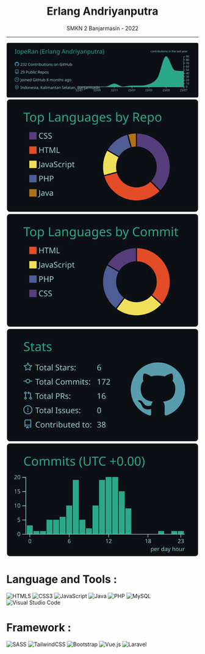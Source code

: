 <div align="center">
  <h1>Erlang Andriyanputra</h1>
  <p>SMKN 2 Banjarmasin - 2022</p>
  <hr>
</div>

<p align="center">
  <a href="https://github.com/vn7n24fzkq/github-profile-summary-cards">
    <img src="https://raw.githubusercontent.com/IopeRan/IopeRan/master/profile-summary-card-output/gotham/0-profile-details.svg" alt="Profile Details" />
  </a>
  <a href="https://github.com/vn7n24fzkq/github-profile-summary-cards">
    <img src="https://raw.githubusercontent.com/IopeRan/IopeRan/master/profile-summary-card-output/gotham/1-repos-per-language.svg" alt="Repos Per Language" />
  </a>
  <a href="https://github.com/vn7n24fzkq/github-profile-summary-cards">
    <img src="https://raw.githubusercontent.com/IopeRan/IopeRan/master/profile-summary-card-output/gotham/2-most-commit-language.svg" alt="Most Commit Language" />
  </a>
  <a href="https://github.com/vn7n24fzkq/github-profile-summary-cards">
    <img src="https://raw.githubusercontent.com/IopeRan/IopeRan/master/profile-summary-card-output/gotham/3-stats.svg" alt="Stats" />
  </a>
  <a href="https://github.com/vn7n24fzkq/github-profile-summary-cards">
    <img src="https://raw.githubusercontent.com/IopeRan/IopeRan/master/profile-summary-card-output/gotham/4-productive-time.svg" alt="Productive Time" />
  </a>
</p>


# Language and Tools :
![HTML5](https://img.shields.io/badge/html5-%23E34F26.svg?style=for-the-badge&logo=html5&logoColor=white)
![CSS3](https://img.shields.io/badge/css3-%231572B6.svg?style=for-the-badge&logo=css3&logoColor=white)
![JavaScript](https://img.shields.io/badge/javascript-%23323330.svg?style=for-the-badge&logo=javascript&logoColor=%23F7DF1E)
![Java](https://img.shields.io/badge/java-%23ED8B00.svg?style=for-the-badge&logo=openjdk&logoColor=white)
![PHP](https://img.shields.io/badge/php-%23777BB4.svg?style=for-the-badge&logo=php&logoColor=white)
![MySQL](https://img.shields.io/badge/mysql-%2300f.svg?style=for-the-badge&logo=mysql&logoColor=white)
![Visual Studio Code](https://img.shields.io/badge/Visual%20Studio%20Code-0078d7.svg?style=for-the-badge&logo=visual-studio-code&logoColor=white)

# Framework :
![SASS](https://img.shields.io/badge/SASS-hotpink.svg?style=for-the-badge&logo=SASS&logoColor=white)
![TailwindCSS](https://img.shields.io/badge/tailwindcss-%2338B2AC.svg?style=for-the-badge&logo=tailwind-css&logoColor=white)
![Bootstrap](https://img.shields.io/badge/bootstrap-%23563D7C.svg?style=for-the-badge&logo=bootstrap&logoColor=white)
![Vue.js](https://img.shields.io/badge/vuejs-%2335495e.svg?style=for-the-badge&logo=vuedotjs&logoColor=%234FC08D)
![Laravel](https://img.shields.io/badge/laravel-%23FF2D20.svg?style=for-the-badge&logo=laravel&logoColor=white)
